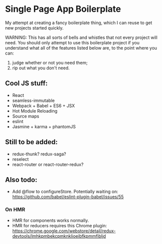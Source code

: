 # Single Page App Boilerplate

My attempt at creating a fancy boilerplate thing, which I can reuse to get new projects started quickly.

WARNING: This has all sorts of bells and whistles that not every project will need. You should only attempt to use this
boilerplate project if you understand what all of the features listed below are, to the point where you can:

1. judge whether or not you need them;
2. rip out what you don't need.

## Cool JS stuff:
  * React
  * seamless-immutable
  * Webpack + Babel + ES6 + JSX
  * Hot Module Reloading
  * Source maps
  * eslint
  * Jasmine + karma + phantomJS

## Still to be added:
  * redux-thunk? redux-saga?
  * reselect
  * react-router or react-router-redux?

## Also todo:
  * Add @flow to configureStore. Potentially waiting on: https://github.com/babel/eslint-plugin-babel/issues/55

### On HMR
  * HMR for components works normally.
  * HMR for reducers requires this Chrome plugin:
    https://chrome.google.com/webstore/detail/redux-devtools/lmhkpmbekcpmknklioeibfkpmmfibljd
